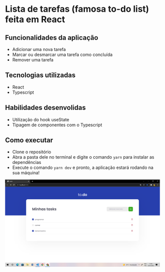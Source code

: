 # Lista de tarefas (famosa to-do list) feita em React

## Funcionalidades da aplicação
- Adicionar uma nova tarefa
- Marcar ou desmarcar uma tarefa como concluída
- Remover uma tarefa

## Tecnologias utilizadas
- React 
- Typescript

## Habilidades desenvolidas
- Utilização do hook useState
- Tipagem de componentes com o Typescript

## Como executar
- Clone o repositório
- Abra a pasta dele no terminal e digite o comando ```yarn``` para instalar as dependências
- Execute o comando ```yarn dev``` e pronto, a aplicação estará rodando na sua máquina!

![Foto do site](./todo-list.png)